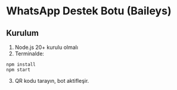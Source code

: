 # WhatsApp Destek Botu (Baileys)

## Kurulum

1. Node.js 20+ kurulu olmalı
2. Terminalde:

```
npm install
npm start
```

3. QR kodu tarayın, bot aktifleşir.

